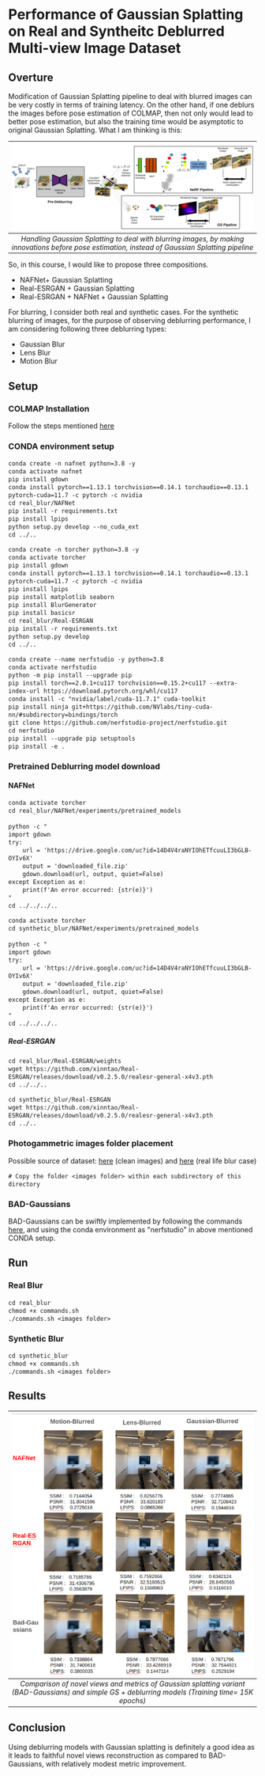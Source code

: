 # Performance of Gaussian Splatting on Real and Syntheitc Deblurred Multi-view Image Dataset

## Overture
Modification of Gaussian Splatting pipeline to deal with blurred images can be very costly in terms of training latency. On the other hand, if one deblurs the images before pose estimation of COLMAP, then not only would lead to better pose estimation, but also the training time would be asymptotic to original Gaussian Splatting. What I am thinking is this:

| ![Main Scheme](main_scheme.png) |
|:--:|
| *Handling Gaussian Splatting to deal with blurring images, by making innovations before pose estimation, instead of Gaussian Splatting pipeline* |



So, in this course, I would like to propose three compositions.

* NAFNet+ Gaussian Splatting
* Real-ESRGAN + Gaussian Splatting
* Real-ESRGAN + NAFNet + Gaussian Splatting

For blurring, I consider both real and synthetic cases. For the synthetic blurring of images, for the purpose of observing deblurring performance, I am considering following three deblurring types:

* Gaussian Blur
* Lens Blur
* Motion Blur


## Setup
### COLMAP Installation
Follow the steps mentioned [here](https://github.com/superdianuj/colmap_installation_directs)


### CONDA environment setup
```code
conda create -n nafnet python=3.8 -y
conda activate nafnet
pip install gdown
conda install pytorch==1.13.1 torchvision==0.14.1 torchaudio==0.13.1 pytorch-cuda=11.7 -c pytorch -c nvidia
cd real_blur/NAFNet
pip install -r requirements.txt
pip install lpips
python setup.py develop --no_cuda_ext
cd ../..
```

```code 
conda create -n torcher python=3.8 -y
conda activate torcher
pip install gdown
conda install pytorch==1.13.1 torchvision==0.14.1 torchaudio==0.13.1 pytorch-cuda=11.7 -c pytorch -c nvidia
pip install lpips
pip install matplotlib seaborn
pip install BlurGenerator
pip install basicsr
cd real_blur/Real-ESRGAN
pip install -r requirements.txt
python setup.py develop
cd ../..
```


```code
conda create --name nerfstudio -y python=3.8
conda activate nerfstudio
python -m pip install --upgrade pip
pip install torch==2.0.1+cu117 torchvision==0.15.2+cu117 --extra-index-url https://download.pytorch.org/whl/cu117
conda install -c "nvidia/label/cuda-11.7.1" cuda-toolkit
pip install ninja git+https://github.com/NVlabs/tiny-cuda-nn/#subdirectory=bindings/torch
git clone https://github.com/nerfstudio-project/nerfstudio.git
cd nerfstudio
pip install --upgrade pip setuptools
pip install -e .
```



### Pretrained Deblurring model download
#### NAFNet
```code
conda activate torcher
cd real_blur/NAFNet/experiments/pretrained_models

python -c "
import gdown
try:
    url = 'https://drive.google.com/uc?id=14D4V4raNYIOhETfcuuLI3bGLB-OYIv6X'
    output = 'downloaded_file.zip'
    gdown.download(url, output, quiet=False)
except Exception as e:
    print(f'An error occurred: {str(e)}')
"
cd ../../../..
```


```code
conda activate torcher
cd synthetic_blur/NAFNet/experiments/pretrained_models

python -c "
import gdown
try:
    url = 'https://drive.google.com/uc?id=14D4V4raNYIOhETfcuuLI3bGLB-OYIv6X'
    output = 'downloaded_file.zip'
    gdown.download(url, output, quiet=False)
except Exception as e:
    print(f'An error occurred: {str(e)}')
"
cd ../../../..
```


##### Real-ESRGAN
```code
cd real_blur/Real-ESRGAN/weights
wget https://github.com/xinntao/Real-ESRGAN/releases/download/v0.2.5.0/realesr-general-x4v3.pth
cd ../../..
```


```code
cd synthetic_blur/Real-ESRGAN
wget https://github.com/xinntao/Real-ESRGAN/releases/download/v0.2.5.0/realesr-general-x4v3.pth
cd ../..
```

### Photogammetric images folder placement
Possible source of dataset: [here](https://www.kaggle.com/datasets/arenagrenade/llff-dataset-full) (clean images) and [here](https://drive.google.com/drive/folders/1_TkpcJnw504ZOWmgVTD7vWqPdzbk9Wx_) (real life blur case)
```code
# Copy the folder <images folder> within each subdirectory of this directory
```



### BAD-Gaussians

BAD-Gaussians can be swiftly implemented by following the commands [here](https://github.com/WU-CVGL/BAD-Gaussians), and using the conda environment as "nerfstudio" in above mentioned CONDA setup.


## Run

### Real Blur
```code
cd real_blur
chmod +x commands.sh
./commands.sh <images folder>
```


### Synthetic Blur

```code
cd synthetic_blur
chmod +x commands.sh
./commands.sh <images folder>
```


## Results

| ![Performance Comparison](performance_comp.png) |
|:--:|
| *Comparison of novel views and metrics of Gaussian splatting variant (BAD-Gaussians) and simple GS + deblurring models (Training time= 15K epochs)* |

## Conclusion

Using deblurring models with Gaussian splatting is definitely a good idea as it leads to faithful novel views reconstruction as compared to BAD-Gaussians, with relatively modest metric improvement.

